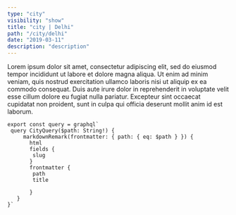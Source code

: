 ```yaml
---
type: "city"
visibility: "show"
title: "city | Delhi"
path: "/city/delhi"
date: "2019-03-11"
description: "description"
---
```



Lorem ipsum dolor sit amet, consectetur adipiscing elit, sed do eiusmod tempor incididunt ut labore et dolore magna aliqua. Ut enim ad minim veniam, quis nostrud exercitation ullamco laboris nisi ut aliquip ex ea commodo consequat. Duis aute irure dolor in reprehenderit in voluptate velit esse cillum dolore eu fugiat nulla pariatur. Excepteur sint occaecat cupidatat non proident, sunt in culpa qui officia deserunt mollit anim id est laborum.

```
export const query = graphql`
 query CityQuery($path: String!) {
     markdownRemark(frontmatter: { path: { eq: $path } }) {
       html
       fields {
        slug
       }
       frontmatter {
        path
        title
        
       }
   }
}`
```